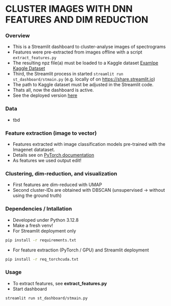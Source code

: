 # CLUSTER IMAGES WITH DNN FEATURES AND DIM REDUCTION

### Overview
* This is a Streamlit dashboard to cluster-analyse images of spectrograms
* Features were pre-extracted from images offline with a script ```extract_features.py```
* The resulting npz file(a) must be loaded to a Kaggle dataset [Examlpe Kaggle Dataset](https://www.kaggle.com/datasets/sezaugg/food-classification-features-v01)
* Third, the Streamlit process in started ```streamlit run st_dashboard/stmain.py``` (e.g. locally of on https://share.streamlit.io)
* The path to Kaggle dataset must be adjusted in the Streamlit code.
* Thats all, now the dashboard is active.
* See the deployed version [here](https://food-image-clustering.streamlit.app)

### Data
* tbd


### Feature extraction (image to vector)
* Features extracted with image classification models pre-trained with the Imagenet datataset.
* Details see on [PyTorch documentation](https://docs.pytorch.org/vision/main/models.html)
* As features we used output edit!


### Clustering, dim-reduction, and visualization
* First features are dim-reduced with UMAP
* Second cluster-IDs are obtained with DBSCAN (unsupervised -> without using the ground truth)

### Dependencies / Intallation
* Developed under Python 3.12.8
* Make a fresh venv!
* For Streamlit deployment only
```bash 
pip install -r requirements.txt
```
* For feature extraction (PyTorch / GPU) and Streamlit deployment 
```bash 
pip install -r req_torchcuda.txt
```

### Usage 
*  To extract features, see **extract_features.py**
*  Start dashboard
```bash 
streamlit run st_dashboard/stmain.py
```


